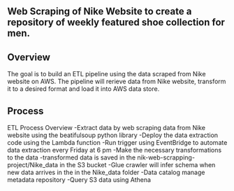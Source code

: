 ## Web Scraping of Nike Website to create a repository of weekly featured shoe collection for men.

## Overview
The goal is to build an ETL pipeline using the data scraped from Nike website on AWS. The pipeline will rerieve data from Nike website, transform it to a desired format and load it into AWS data store.

## Process
ETL Process Overview
-Extract data by web scraping data from Nike website using the beatifulsoup python library
-Deploy the data extraction code using the Lambda function -Run trigger using EventBridge to automate data extraction every Friday at 6 pm 
-Make the necessary transformations to the data
-transformed data is saved in the nik-web-scrapping-project/Nike_data in the S3 bucket
-Glue crawler will infer schema when new data arrives in the in the Nike_data folder
-Data catalog manage metadata repository 
-Query S3 data using Athena

